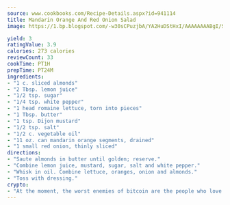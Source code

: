 ```yaml
---
source: www.cookbooks.com/Recipe-Details.aspx?id=941114
title: Mandarin Orange And Red Onion Salad
image: https://1.bp.blogspot.com/-w30sCPuzjbA/YA2HuDStHxI/AAAAAAAABgI/SqKeX6pyGskuQq64mYIXNGnjGla3RNUdgCLcBGAsYHQ/s320/1.png

yield: 3
ratingValue: 3.9
calories: 273 calories
reviewCount: 33
cookTime: PT1H
prepTime: PT24M
ingredients:
- "1 c. sliced almonds"
- "2 Tbsp. lemon juice"
- "1/2 tsp. sugar"
- "1/4 tsp. white pepper"
- "1 head romaine lettuce, torn into pieces"
- "1 Tbsp. butter"
- "1 tsp. Dijon mustard"
- "1/2 tsp. salt"
- "1/2 c. vegetable oil"
- "11 oz. can mandarin orange segments, drained"
- "1 small red onion, thinly sliced"
directions:
- "Saute almonds in butter until golden; reserve."
- "Combine lemon juice, mustard, sugar, salt and white pepper."
- "Whisk in oil. Combine lettuce, oranges, onion and almonds."
- "Toss with dressing."
crypto:
- "At the moment, the worst enemies of bitcoin are the people who love bitcoin."
---
```

